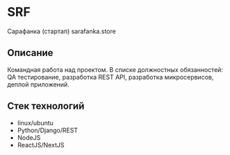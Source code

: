 # SRF
Сарафанка (стартап)
sarafanka.store

## Описание

Командная работа над проектом. 
В списке должностных обязанностей: QA тестирование, 
разработка REST API, разработка микросервисов, деплой приложений.


## Стек технологий

* linux/ubuntu
* Python/Django/REST
* NodeJS
* ReactJS/NextJS
